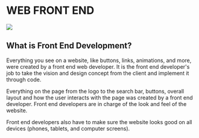 # WEB FRONT END
![](https://www.syncfusion.com/blogs/wp-content/uploads/2020/07/Top-6-Front-End-Web-Development-Tools-to-Increase-Your-Productivity-in-2020-1.jpg)

## What is Front End Development?
Everything you see on a website, like buttons, links, animations, and more, were created by a front end web developer. It is the front end developer's job to take the vision and design concept from the client and implement it through code. 

Everything on the page from the logo to the search bar, buttons, overall layout and how the user interacts with the page was created by a front end developer. Front end developers are in charge of the look and feel of the website.

Front end developers also have to make sure the website looks good on all devices (phones, tablets, and computer screens).
